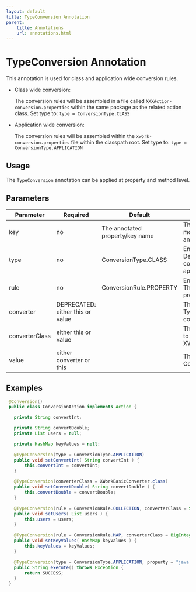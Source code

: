 ```yaml
---
layout: default
title: TypeConversion Annotation
parent:
    title: Annotations
    url: annotations.html
---
```


# TypeConversion Annotation

This annotation is used for class and application wide conversion rules.

- Class wide conversion:

  The conversion rules will be assembled in a file called `XXXAction-conversion.properties` within the same package 
  as the related action class. 
  Set type to: `type = ConversionType.CLASS`

- Application wide conversion:
 
  The conversion rules will be assembled within the `xwork-conversion.properties` file within the classpath root.
   Set type to: `type = ConversionType.APPLICATION`

## Usage

The `TypeConversion` annotation can be applied at property and method level.

## Parameters

<p> <table summary="">
 <thead>
 <tr>
 <th>Parameter</th>
 <th>Required</th>
 <th>Default</th>
 <th>Description</th>
 </tr>
 </thead>
 <tbody>
 <tr>
 <td>key</td>
 <td>no</td>
 <td>The annotated property/key name</td>
 <td>The optional property name mostly used within TYPE level annotations.</td>
 </tr>
 <tr>
 <td>type</td>
 <td>no</td>
 <td>ConversionType.CLASS</td>
 <td>Enum value of ConversionType.  Determines whether the conversion should be applied at application or class level.</td>
 </tr>
 <tr>
 <td>rule</td>
 <td>no</td>
 <td>ConversionRule.PROPERTY</td>
 <td>Enum value of ConversionRule. The ConversionRule can be a property, a Collection or a Map.</td>
 </tr>
 <tr>
 <td>converter</td>
 <td>DEPRECATED: either this or value</td>
 <td>&nbsp;</td>
 <td>The class name of the TypeConverter to be used as converter.</td>
 </tr>
 <tr>
 <td>converterClass</td>
 <td>either this or value</td>
 <td>&nbsp;</td>
 <td>The class of the TypeConverter to be used as converter. XWorkBasicConverter by default.</td>
 </tr>
 <tr>
 <td>value</td>
 <td>either converter or this</td>
 <td>&nbsp;</td>
 <td>The value to set for ConversionRule.KEY_PROPERTY.</td>
 </tr>
 </tbody>
 </table>

</p>

## Examples

```java
 @Conversion()
 public class ConversionAction implements Action {

   private String convertInt;

   private String convertDouble;
   private List users = null;

   private HashMap keyValues = null;

   @TypeConversion(type = ConversionType.APPLICATION)
   public void setConvertInt( String convertInt ) {
       this.convertInt = convertInt;
   }

   @TypeConversion(converterClass = XWorkBasicConverter.class)
   public void setConvertDouble( String convertDouble ) {
       this.convertDouble = convertDouble;
   }

   @TypeConversion(rule = ConversionRule.COLLECTION, converterClass = String.class)
   public void setUsers( List users ) {
       this.users = users;
   }

   @TypeConversion(rule = ConversionRule.MAP, converterClass = BigInteger.class)
   public void setKeyValues( HashMap keyValues ) {
       this.keyValues = keyValues;
   }

   @TypeConversion(type = ConversionType.APPLICATION, property = "java.util.Date", converterClass = XWorkBasicConverter.class)
   public String execute() throws Exception {
       return SUCCESS;
   }
 }
```
